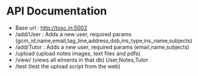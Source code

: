 # API Documentation
+ Base url : http://tosc.in:5002
+ /add/User : Adds a new user, required params (gcm_id,name,email,tag_line,address,dob,ins_type,ins_name,subjects)
+ /add/Tutor : Adds a new user, required params (email,name,subjects)
+ /upload (upload notes images, text files and pdfs)
+ /view/<dbname> (views all elments in that db) User,Notes,Tutor
+ /test (test the upload script from the web)
